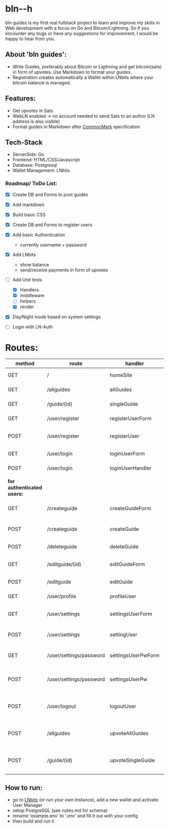# bln--h
  bln guides is my first real fullstack project to learn and improve my skills in Web development with a focus on Go and Bitcoin/Lightning. So if you encounter any bugs or have any suggestions for improvement, I would be happy to hear from you.

## About 'bln guides':
- Write Guides, preferably about Bitcoin or Ligthning and get bitcoin(sats) in form of upvotes. Use Markdown to format your guides. 
- Registration creates automatically a Wallet within LNbits where your bitcoin balance is managed.

## Features: 
- Get upvotes in Sats
- WebLN enabled -> no account needed to send Sats to an author (LN address is also visible)
- Format guides in Markdown after [CommonMark](https://commonmark.org/) specification

## Tech-Stack
- ServerSide: Go
- Frontend: HTML/CSS/Javascript
- Database: Postgresql
- Wallet Management: LNbits

### Roadmap/ ToDo List:

- [x] Create DB and Forms to post guides 
- [x] Add markdown
- [x] Build basic CSS 
- [x] Create DB and Forms to register users
- [x] Add basic Authentication
  - currently username + password
- [x] Add LNbits 
  - show balance
  - send/receive payments in form of upvotes 
- [ ] Add Unit tests
  - [x] Handlers 
  - [x] middleware
  - [ ] helpers
  - [x] render
- [x] Day/Night mode based on system settings
- [ ] Login with LN-Auth


 # Routes:

| method                          | route                   | handler            | description                            |
|---------------------------------|-------------------------|--------------------|----------------------------------------|
| GET                             | /                       | homeSite           | Default landing page                   |
| GET                             | /allguides              | allGuides          | lists all guides                       |
| GET                             | /guide/{id}             | singleGuide        | list specified Guide                   |
| GET                             | /user/register          | registerUserForm   | Form for registration                  |
| POST                            | /user/register          | registerUser       | Creates new User in DB with a wallet   |
| GET                             | /user/login             | loginUserForm      | Form for login                         |
| POST                            | /user/login             | loginUserHandler   | Authenticates a user                   |
|                                 |                         |                    |                                        |
| **for authenticated users:**    |                         |                    |                                        |
| GET                             | /createguide            | createGuideForm    | Form to create a new guide             |
| POST                            | /createguide            | createGuide        | Creates a new guide in DB              |
| POST                            | /deleteguide            | deleteGuide        | Deletes a Guide by ID                  |
| GET                             | /editguide/{id}         | editGuideForm      | Form to edit an existing guide by id   |
| POST                            | /editguide              | editGuide          | Updates guide in DB                    |
| GET                             | /user/profile           | profileUser        | Display user Profile                   |
| GET                             | /user/settings          | settingsUserForm   | Form to change user settings           |
| POST                            | /user/settings          | settingUser        | Update edited user settings in DB      |
| GET                             | /user/settings/password | settingsUserPwForm | Form to change user password           |
| POST                            | /user/settings/password | settingsUserPw     | Update edited user password in DB      |
| POST                            | /user/logout            | logoutUser         | Logs user out by invalidating session  |
| POST                            | /allguides              | upvoteAllGuides    | Upvotes a Guide from allguides page    |
| POST                            | /guide/{id}             | upvoteSingleGuide  | Upvotes a Guide at specific guide page |

## How to run:
- go to [LNbits](https://legend.lnbits.com) (or run your own Instance), add a new wallet and activate User Manager
- setup PostgreSQL (see notes.md for schema) 
- rename 'example.env' to '.env' and fill it out with your config
- then build and run it